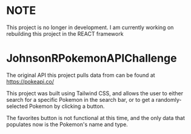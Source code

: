 # NOTE
This project is no longer in development. I am currently working on rebuilding this project in the REACT framework

# JohnsonRPokemonAPIChallenge
The original API this project pulls data from can be found at https://pokeapi.co/

This project was built using Tailwind CSS, and allows the user to either search for a specific Pokemon in the search bar, or to get a randomly-selected Pokemon by clicking a button.

The favorites button is not functional at this time, and the only data that populates now is the Pokemon's name and type.

